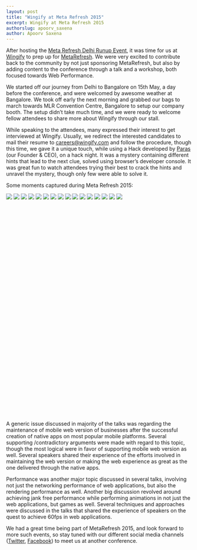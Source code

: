 ```yaml
---
layout: post
title: "Wingify at Meta Refresh 2015"
excerpt: Wingify at Meta Refresh 2015
authorslug: apoorv_saxena
author: Apoorv Saxena
---
```


After hosting the [Meta Refresh Delhi Runup Event](/posts/post-meta-refresh-run-up/), it was time for us at [Wingify](https://wingify.com/) to prep up for [MetaRefresh](https://metarefresh.in/2015/). We were very excited to contribute back to the community by not just sponsoring MetaRefresh, but also by adding content to the conference through a talk and a workshop, both focused towards Web Performance.

We started off our journey from Delhi to Bangalore on 15th May, a day before the conference, and were welcomed by awesome weather at Bangalore. We took off early the next morning and grabbed our bags to march towards MLR Convention Centre, Bangalore to setup our company booth. The setup didn’t take much time, and we were ready to welcome fellow attendees to share more about Wingify through our stall.

While speaking to the attendees, many expressed their interest to get interviewed at Wingify. Usually, we redirect the interested candidates to mail their resume to careers@wingify.com and follow the procedure, though this time, we gave it a unique touch, while using a Hack developed by [Paras](http://paraschopra.com/) (our Founder & CEO), on a hack night. It was a mystery containing different hints that lead to the next clue, solved using browser’s developer console. It was great fun to watch attendees trying their best to crack the hints and unravel the mystery, though only few were able to solve it.

Some moments captured during Meta Refresh 2015:

<script>Galleria.run('#fifth-elephant-gallery');</script>
<div id="fifth-elephant-gallery" style="height: 600px;">
    <img src="/images/2015/03/conference/0.jpg">
    <img src="/images/2015/03/conference/1.jpg">
    <img src="/images/2015/03/conference/3.jpg">
    <img src="/images/2015/03/conference/4.jpg">
    <img src="/images/2015/03/conference/5.jpg">
    <img src="/images/2015/03/conference/6.jpg">
    <img src="/images/2015/03/conference/7.jpg">
    <img src="/images/2015/03/conference/8.jpg">
    <img src="/images/2015/03/conference/9.jpg">
    <img src="/images/2015/03/conference/10.jpg">
    <img src="/images/2015/03/conference/11.jpg">
    <img src="/images/2015/03/conference/12.jpg">
    <img src="/images/2015/03/conference/13.jpg">
    <img src="/images/2015/03/conference/14.jpg">
    <img src="/images/2015/03/conference/15.jpg">
    <img src="/images/2015/03/conference/16.jpg">
</div>

A generic issue discussed in majority of the talks was regarding the maintenance of mobile web version of businesses after the successful creation of native apps on most popular mobile platforms. Several supporting /contradictory arguments were made with regard to this topic, though the most logical were in favor of supporting mobile web version as well. Several speakers shared their experience of the efforts involved in maintaining the web version or making the web experience as great as the one delivered through the native apps.

Performance was another major topic discussed in several talks, involving not just the networking performance of web applications, but also the rendering performance as well. Another big discussion revolved around achieving jank free performance while performing animations in not just the web applications, but games as well. Several techniques and approaches were discussed in the talks that shared the experience of speakers on the quest to achieve 60fps in web applications.

We had a great time being part of MetaRefresh 2015, and look forward to more such events, so stay tuned with our different social media channels ([Twitter](https://twitter.com/wingify_engg), [Facebook](https://www.facebook.com/Wingify)) to meet us at another conference.